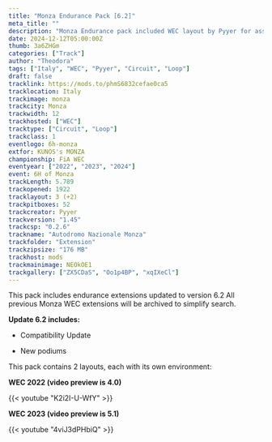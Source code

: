 ```yaml
---
title: "Monza Endurance Pack [6.2]"
meta_title: ""
description: "Monza Endurance pack included WEC layout by Pyyer for assetto corsa"
date: 2024-12-12T05:00:00Z
thumb: 3a6ZHGm
categories: ["Track"]
author: "Theodora"
tags: ["Italy", "WEC", "Pyyer", "Circuit", "Loop"]
draft: false
tracklink: https://mods.to/phmS6832cefae0ca5
tracklocation: Italy
trackimage: monza
trackcity: Monza
trackwidth: 12
trackhosted: ["WEC"]
tracktype: ["Circuit", "Loop"]
trackclass: 1
eventlogo: 6h-monza
extfor: KUNOS's MONZA
championship: FiA WEC
eventyear: ["2022", "2023", "2024"]
event: 6H of Monza
trackLength: 5.789
trackopened: 1922
tracklayout: 3 (+2)
trackpitboxes: 52
trackcreator: Pyyer
trackversion: "1.45"
trackcsp: "0.2.6"
trackname: "Autodromo Nazionale Monza"
trackfolder: "Extension"
trackzipsize: "176 MB"
trackhost: mods
trackmainimage: NEOkOE1
trackgallery: ["ZX5CDaS", "Oo1p4BP", "xqIXeCl"]
---
```


This pack includes endurance extensions updated to version 6.2
All previous Monza WEC extensions will be archived to simplify search.

**Update 6.2 includes:**

- Compatibility Update

- New podiums

This pack contains 2 layouts, each with its own environment:

**WEC 2022 (video preview is 4.0)**

{{< youtube "K2i2I-U-WfY" >}}

**WEC 2023 (video preview is 5.1)**

{{< youtube "4viJ3dPHbiQ" >}}